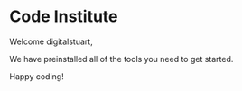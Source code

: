 # Code Institute

Welcome digitalstuart,

We have preinstalled all of the tools you need to get started.

Happy coding!